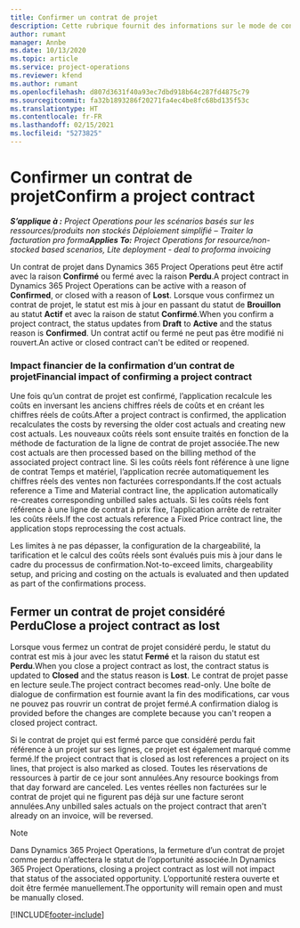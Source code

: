 ```yaml
---
title: Confirmer un contrat de projet
description: Cette rubrique fournit des informations sur le mode de confirmation d’un contrat dans Project Operations.
author: rumant
manager: Annbe
ms.date: 10/13/2020
ms.topic: article
ms.service: project-operations
ms.reviewer: kfend
ms.author: rumant
ms.openlocfilehash: d807d3631f40a93ec7dbd918b64c287fd4875c79
ms.sourcegitcommit: fa32b1893286f20271fa4ec4be8fc68bd135f53c
ms.translationtype: HT
ms.contentlocale: fr-FR
ms.lasthandoff: 02/15/2021
ms.locfileid: "5273825"
---
```

# <a name="confirm-a-project-contract"></a><span data-ttu-id="5044e-103">Confirmer un contrat de projet</span><span class="sxs-lookup"><span data-stu-id="5044e-103">Confirm a project contract</span></span>

<span data-ttu-id="5044e-104">_**S’applique à :** Project Operations pour les scénarios basés sur les ressources/produits non stockés Déploiement simplifié – Traiter la facturation pro forma_</span><span class="sxs-lookup"><span data-stu-id="5044e-104">_**Applies To:** Project Operations for resource/non-stocked based scenarios, Lite deployment - deal to proforma invoicing_</span></span>

<span data-ttu-id="5044e-105">Un contrat de projet dans Dynamics 365 Project Operations peut être actif avec la raison **Confirmé** ou fermé avec la raison **Perdu**.</span><span class="sxs-lookup"><span data-stu-id="5044e-105">A project contract in Dynamics 365 Project Operations can be active with a reason of **Confirmed**, or closed with a reason of **Lost**.</span></span> <span data-ttu-id="5044e-106">Lorsque vous confirmez un contrat de projet, le statut est mis à jour en passant du statut de **Brouillon** au statut **Actif** et avec la raison de statut **Confirmé**.</span><span class="sxs-lookup"><span data-stu-id="5044e-106">When you confirm a project contract, the status updates from **Draft** to **Active** and the status reason is **Confirmed**.</span></span> <span data-ttu-id="5044e-107">Un contrat actif ou fermé ne peut pas être modifié ni rouvert.</span><span class="sxs-lookup"><span data-stu-id="5044e-107">An active or closed contract can't be edited or reopened.</span></span> 

### <a name="financial-impact-of-confirming-a-project-contract"></a><span data-ttu-id="5044e-108">Impact financier de la confirmation d’un contrat de projet</span><span class="sxs-lookup"><span data-stu-id="5044e-108">Financial impact of confirming a project contract</span></span>

<span data-ttu-id="5044e-109">Une fois qu’un contrat de projet est confirmé, l’application recalcule les coûts en inversant les anciens chiffres réels de coûts et en créant les chiffres réels de coûts.</span><span class="sxs-lookup"><span data-stu-id="5044e-109">After a project contract is confirmed, the application recalculates the costs by reversing the older cost actuals and creating new cost actuals.</span></span> <span data-ttu-id="5044e-110">Les nouveaux coûts réels sont ensuite traités en fonction de la méthode de facturation de la ligne de contrat de projet associée.</span><span class="sxs-lookup"><span data-stu-id="5044e-110">The new cost actuals are then processed based on the billing method of the associated project contract line.</span></span> <span data-ttu-id="5044e-111">Si les coûts réels font référence à une ligne de contrat Temps et matériel, l’application recrée automatiquement les chiffres réels des ventes non facturées correspondants.</span><span class="sxs-lookup"><span data-stu-id="5044e-111">If the cost actuals reference a Time and Material contract line, the application automatically re-creates corresponding unbilled sales actuals.</span></span> <span data-ttu-id="5044e-112">Si les coûts réels font référence à une ligne de contrat à prix fixe, l’application arrête de retraiter les coûts réels.</span><span class="sxs-lookup"><span data-stu-id="5044e-112">If the cost actuals reference a Fixed Price contract line, the application stops reprocessing the cost actuals.</span></span>

<span data-ttu-id="5044e-113">Les limites à ne pas dépasser, la configuration de la chargeabilité, la tarification et le calcul des coûts réels sont évalués puis mis à jour dans le cadre du processus de confirmation.</span><span class="sxs-lookup"><span data-stu-id="5044e-113">Not-to-exceed limits, chargeability setup, and pricing and costing on the actuals is evaluated and then updated as part of the confirmations process.</span></span>

## <a name="close-a-project-contract-as-lost"></a><span data-ttu-id="5044e-114">Fermer un contrat de projet considéré Perdu</span><span class="sxs-lookup"><span data-stu-id="5044e-114">Close a project contract as lost</span></span>

<span data-ttu-id="5044e-115">Lorsque vous fermez un contrat de projet considéré perdu, le statut du contrat est mis à jour avec les statut **Fermé** et la raison du statut est **Perdu**.</span><span class="sxs-lookup"><span data-stu-id="5044e-115">When you close a project contract as lost, the contract status is updated to **Closed** and the status reason is **Lost**.</span></span> <span data-ttu-id="5044e-116">Le contrat de projet passe en lecture seule.</span><span class="sxs-lookup"><span data-stu-id="5044e-116">The project contract becomes read-only.</span></span> <span data-ttu-id="5044e-117">Une boîte de dialogue de confirmation est fournie avant la fin des modifications, car vous ne pouvez pas rouvrir un contrat de projet fermé.</span><span class="sxs-lookup"><span data-stu-id="5044e-117">A confirmation dialog is provided before the changes are complete because you can't reopen a closed project contract.</span></span>

<span data-ttu-id="5044e-118">Si le contrat de projet qui est fermé parce que considéré perdu fait référence à un projet sur ses lignes, ce projet est également marqué comme fermé.</span><span class="sxs-lookup"><span data-stu-id="5044e-118">If the project contract that is closed as lost references a project on its lines, that project is also marked as closed.</span></span> <span data-ttu-id="5044e-119">Toutes les réservations de ressources à partir de ce jour sont annulées.</span><span class="sxs-lookup"><span data-stu-id="5044e-119">Any resource bookings from that day forward are canceled.</span></span> <span data-ttu-id="5044e-120">Les ventes réelles non facturées sur le contrat de projet qui ne figurent pas déjà sur une facture seront annulées.</span><span class="sxs-lookup"><span data-stu-id="5044e-120">Any unbilled sales actuals on the project contract that aren't already on an invoice, will be reversed.</span></span>

> [!NOTE]
> <span data-ttu-id="5044e-121">Dans Dynamics 365 Project Operations, la fermeture d’un contrat de projet comme perdu n’affectera le statut de l’opportunité associée.</span><span class="sxs-lookup"><span data-stu-id="5044e-121">In Dynamics 365 Project Operations, closing a project contract as lost will not impact that status of the associated opportunity.</span></span> <span data-ttu-id="5044e-122">L’opportunité restera ouverte et doit être fermée manuellement.</span><span class="sxs-lookup"><span data-stu-id="5044e-122">The opportunity will remain open and must be manually closed.</span></span>


[!INCLUDE[footer-include](../../includes/footer-banner.md)]